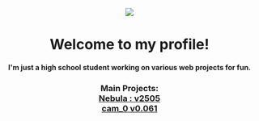 <p align="center"><img src="https://github.com/nurology1/profile-readme/blob/main/profile"></p>

<div align="center">
  <h1>Welcome to my profile! <br> 
  <h4>I'm just a high school student working on various web projects for fun.</h4>
  </h1>
  

  <h3>
    Main Projects: <br> 
    <a href="https://github.com/nurology1/Nebula">Nebula : v2505</a> <br>
    <a href="https://github.com/nurology1/Proxmi">cam_0 v0.061</a> 
  </h3>
</div>



